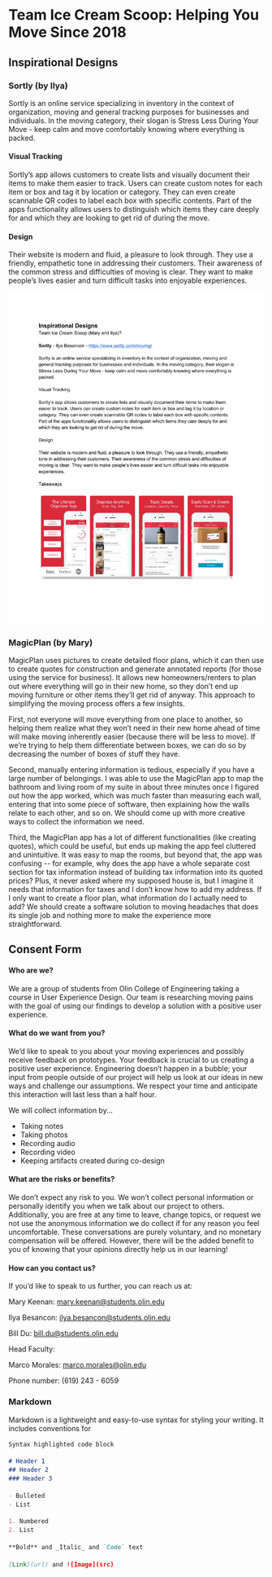 # Team Ice Cream Scoop: Helping You Move Since 2018


## Inspirational Designs

### Sortly (by Ilya)
Sortly is an online service specializing in inventory in the context of organization, moving and general tracking purposes for businesses and individuals. In the moving category, their slogan is Stress Less During Your Move - keep calm and move comfortably knowing where everything is packed.

#### Visual Tracking
Sortly’s app allows customers to create lists and visually document their items to make them easier to track. Users can create custom notes for each item or box and tag it by location or category. They can even create scannable QR codes to label each box with specific contents. Part of the apps functionality allows users to distinguish which items they care deeply for and which they are looking to get rid of during the move.

#### Design
Their website is modern and fluid, a pleasure to look through. They use a friendly, empathetic tone in addressing their customers. Their awareness of the common stress and difficulties of moving is clear. They want to make people’s lives easier and turn difficult tasks into enjoyable experiences.

![sortly](images/sortly.jpg?raw=true)

### MagicPlan (by Mary)
MagicPlan uses pictures to create detailed floor plans, which it can then use to create quotes for construction and generate annotated reports (for those using the service for business). It allows new homeowners/renters to plan out where everything will go in their new home, so they don’t end up moving furniture or other items they’ll get rid of anyway. This approach to simplifying the moving process offers a few insights. 

First, not everyone will move everything from one place to another, so helping them realize what they won’t need in their new home ahead of time will make moving inherently easier (because there will be less to move). If we’re trying to help them differentiate between boxes, we can do so by decreasing the number of boxes of stuff they have. 

Second, manually entering information is tedious, especially if you have a large number of belongings. I was able to use the MagicPlan app to map the bathroom and living room of my suite in about three minutes once I figured out how the app worked, which was much faster than measuring each wall, entering that into some piece of software, then explaining how the walls relate to each other, and so on. We should come up with more creative ways to collect the information we need.

Third, the MagicPlan app has a lot of different functionalities (like creating quotes), which could be useful, but ends up making the app feel cluttered and unintuitive. It was easy to map the rooms, but beyond that, the app was confusing -- for example, why does the app have a whole separate cost section for tax information instead of building tax information into its quoted prices? Plus, it never asked where my supposed house is, but I imagine it needs that information for taxes and I don’t know how to add my address. If I only want to create a floor plan, what information do I actually need to add? We should create a software solution to moving headaches that does its single job and nothing more to make the experience more straightforward. 





## Consent Form

#### Who are we?
We are a group of students from Olin College of Engineering taking a course in User Experience Design. Our team is researching moving pains with the goal of using our findings to develop a solution with a positive user experience.

#### What do we want from you?
We’d like to speak to you about your moving experiences and possibly receive feedback on prototypes. Your feedback is crucial to us creating a positive user experience. Engineering doesn’t happen in a bubble; your input from people outside of our project will help us look at our ideas in new ways and challenge our assumptions. We respect your time and anticipate this interaction will last less than a half hour.

We will collect information by...
- Taking notes
- Taking photos
- Recording audio
- Recording video
- Keeping artifacts created during co-design

#### What are the risks or benefits?
We don’t expect any risk to you. We won’t collect personal information or personally identify you when we talk about our project to others. Additionally, you are free at any time to leave, change topics, or request we not use the anonymous information we do collect if for any reason you feel uncomfortable. These conversations are purely voluntary, and no monetary compensation will be offered. However, there will be the added benefit to you of knowing that your opinions directly help us in our learning!

#### How can you contact us?
If you’d like to speak to us further, you can reach us at:

Mary Keenan: mary.keenan@students.olin.edu

Ilya Besancon: ilya.besancon@students.olin.edu

Bill Du: bill.du@students.olin.edu


Head Faculty:

Marco Morales: 	marco.morales@olin.edu

Phone number: 	(619) 243 - 6059



### Markdown

Markdown is a lightweight and easy-to-use syntax for styling your writing. It includes conventions for

```markdown
Syntax highlighted code block

# Header 1
## Header 2
### Header 3

- Bulleted
- List

1. Numbered
2. List

**Bold** and _Italic_ and `Code` text

[Link](url) and ![Image](src)
```
